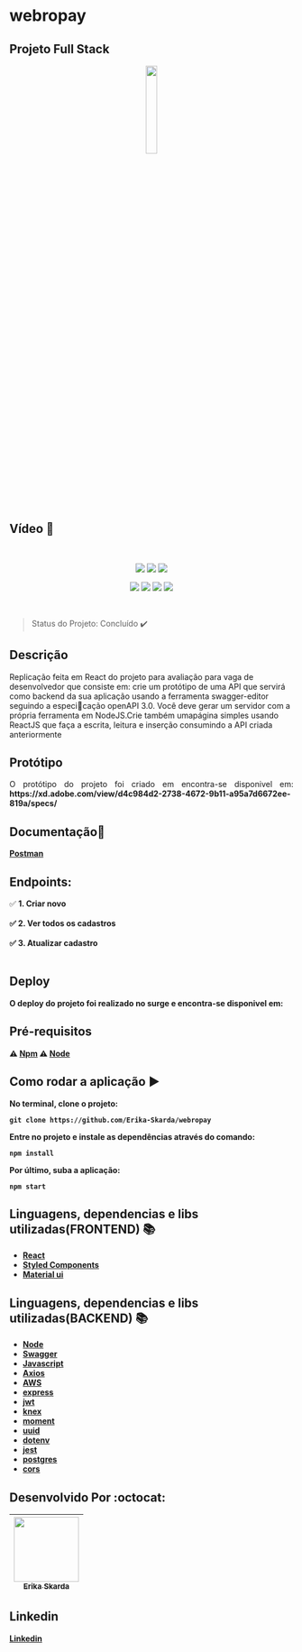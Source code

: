 # webropay
## Projeto Full Stack

<p align="center" >
  <img width="20%" src="https://imgur.com/DSmCjNj" />
</p>

## Vídeo :movie_camera:	

<p align="center">

</p> 
</br>
<p align="center">
    <img src="https://img.shields.io/static/v1?label=react&message=framework&color=blue&style=for-the-badge&logo=REACT" />
    <img src="https://img.shields.io/static/v1?label=redux&message=framework&color=purple&style=for-the-badge&logo=REDUX" />
    <img src="https://img.shields.io/static/v1?label=material-ui&message=library&color=green&style=for-the-badge&logo=MATERIAL-UI"/>
</p>  

<p align="center">
   <img src="https://img.shields.io/static/v1?label=javascript&message=language&color=yellow&style=for-the-badge&logo=JAVASCRIPT"/>
   <img src="https://img.shields.io/static/v1?label=hooks&message=framework&color=blue&style=for-the-badge&logo=HOOKS" />
   <img src="https://img.shields.io/static/v1?label=node&message=language&color=green&style=for-the-badge&logo="NODE"/>
   <img src="https://img.shields.io/static/v1?label=styled-component&message=library&color=pink&style=for-the-badge&logo=STYLED-COMPONENTS"/>
</p> 
</br>

> Status do Projeto: Concluído :heavy_check_mark:  

## Descrição

Replicação feita em React do projeto para avaliação para vaga de desenvolvedor que consiste em: crie um protótipo de uma API que servirá como backend da sua aplicação usando a ferramenta swagger-editor seguindo a especicação openAPI 3.0.  Você deve gerar um servidor com a própria ferramenta em NodeJS.Crie também umapágina simples usando ReactJS que faça a escrita, leitura e inserção consumindo a API criada anteriormente

## Protótipo

<p align="justify">
  O protótipo do projeto foi criado em  encontra-se disponivel em: <b>https://xd.adobe.com/view/d4c984d2-2738-4672-9b11-a95a7d6672ee-819a/specs/</b>
</p>

## Documentação:book:

<b>[Postman](https://documenter.getpostman.com/view/10904258/TVCfW8Zp)</b>

## Endpoints:

:white_check_mark: <b> 1. Criar novo </br></br>
:white_check_mark: <b> 2. Ver todos os cadastros</br></br>
:white_check_mark: <b> 3. Atualizar cadastro </br></br>

## Deploy

<p align="justify">
  O deploy do projeto foi realizado no surge e encontra-se disponivel em: <b><a target="blank href="organic-trouble.surge.sh"</a></b>
</p>

## Pré-requisitos

:warning: [Npm](https://www.npmjs.com/)
:warning: [Node](https://nodejs.org/en/download/)

## Como rodar a aplicação :arrow_forward:

No terminal, clone o projeto: 

```
git clone https://github.com/Erika-Skarda/webropay
```
Entre no projeto e instale as dependências através do comando:
```
npm install
```
Por último, suba a aplicação: 
```
npm start
```

## Linguagens, dependencias e libs utilizadas(FRONTEND) :books:


- [React](https://pt-br.reactjs.org/)
- [Styled Components](https://styled-components.com/)
- [Material ui](https://material-ui.com/pt/)

## Linguagens, dependencias e libs utilizadas(BACKEND) :books:

- [Node](https://nodejs.org/en/)
- [Swagger](https://swagger.io/)
- [Javascript](https://www.javascript.com/)
- [Axios](https://alligator.io/react/axios-react/)
- [AWS](https://aws.google.com/)
- [express](https://expressjs.com/)
- [jwt](https://jwt.io/)
- [knex](http://knexjs.org/)
- [moment](https://momentjs.com/docs/)
- [uuid](https://www.uuidgenerator.net/)
- [dotenv](https://www.npmjs.com/package/dotenv)
- [jest](https://jestjs.io/)
- [postgres](https://www.npmjs.com/package/postgres)
- [cors](https://www.npmjs.com/package/cors)

## Desenvolvido Por :octocat:

| [<img src="https://avatars1.githubusercontent.com/u/60902843?s=400&u=fca9219fa3416ab4b849077b9248f71d44133283&v=4" width=115><br><sub>Erika Skarda</sub>](https://www.linkedin.com/in/erika-skarda/) | 
| :---: |


## Linkedin

[Linkedin](https://www.linkedin.com/in/erika-skarda) 
